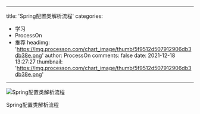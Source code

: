
---
title: 'Spring配置类解析流程'
categories: 
 - 学习
 - ProcessOn
 - 推荐
headimg: 'https://img.processon.com/chart_image/thumb/5f9512d507912906db3db38e.png'
author: ProcessOn
comments: false
date: 2021-12-18 13:27:27
thumbnail: 'https://img.processon.com/chart_image/thumb/5f9512d507912906db3db38e.png'
---

<div>   
<img class="thumb" alt="Spring配置类解析流程" src="https://img.processon.com/chart_image/thumb/5f9512d507912906db3db38e.png" referrerpolicy="no-referrer">
<p>Spring配置类解析流程</p>  
</div>
            